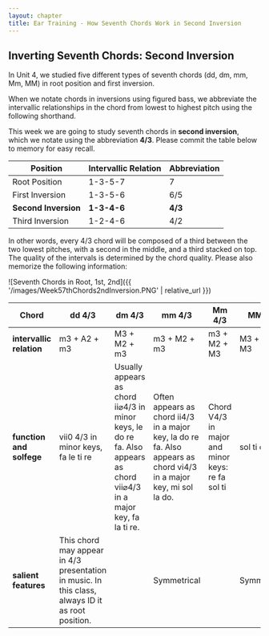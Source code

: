 ```yaml
---
layout: chapter
title: Ear Training - How Seventh Chords Work in Second Inversion
---
```


## Inverting Seventh Chords: Second Inversion

In Unit 4, we studied five different types of seventh chords (dd, dm, mm, Mm, MM) in root position and first inversion.

When we notate chords in inversions using figured bass, we abbreviate the intervallic relationships in the chord from lowest to highest pitch using the following shorthand.

This week we are going to study seventh chords in **second inversion**, which we notate using the abbreviation **4/3**. Please commit the table below to memory for easy recall.

Position  |  Intervallic Relation  |  Abbreviation
---  |  ---  |  --- 
Root Position  |  1-3-5-7 |   7   
First Inversion  |  1-3-5-6  |  6/5   
**Second Inversion**   |   **1-3-4-6**   |   **4/3**   
Third Inversion   |   1-2-4-6   |   4/2   

In other words, every 4/3 chord will be composed of a third between the two lowest pitches, with a second in the middle, and a third stacked on top. The quality of the intervals is determined by the chord quality. Please also memorize the following information:

![Seventh Chords in Root, 1st, 2nd]({{ '/images/Week57thChords2ndInversion.PNG' | relative_url }})

Chord   |   dd 4/3   |   dm 4/3   |   mm 4/3   |   Mm 4/3   |   MM 4/3   
---   |   ---   |   ---   |   ---   |   ---   |   ---   |
**intervallic relation**   |   m3 + A2 + m3   |   M3 + M2 + m3   |   m3 + M2 + m3   |   m3 + M2 + M3   |   M3 + m2 + M3   
**function and solfege**   |   vii0 4/3 in minor keys, fa le ti re   |   Usually appears as  chord ii⌀4/3 in minor keys, le do re fa. Also appears as chord vii⌀4/3 in a major key, fa la ti re.   |   Often appears as chord ii4/3 in a major key, la do re fa. Also appears as chord vi4/3 in a major key, mi sol la do.   |   Chord V4/3 in major and minor keys: re fa sol ti   |   sol ti do mi   
**salient features**   |   This chord may appear in 4/3 presentation in music. In this class, always ID it as root position.   |      |   Symmetrical   |      |   Symmetrical   |   Only one of the 4/3 chords to feature a minor 2nd between its middle two pitches.   